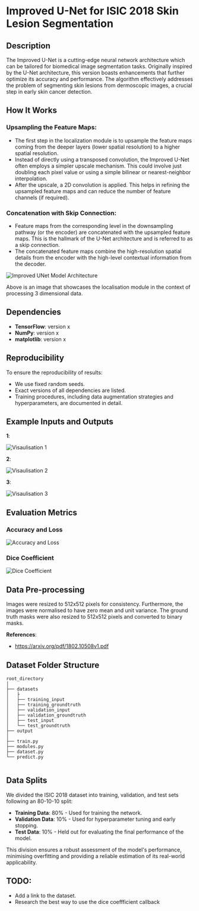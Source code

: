 # Improved U-Net for ISIC 2018 Skin Lesion Segmentation

## Description

The Improved U-Net is a cutting-edge neural network architecture which can be tailored for biomedical image segmentation tasks. Originally inspired by the U-Net architecture, this version boasts enhancements that further optimize its accuracy and performance. The algorithm effectively addresses the problem of segmenting skin lesions from dermoscopic images, a crucial step in early skin cancer detection.

## How It Works

### Upsampling the Feature Maps:

- The first step in the localization module is to upsample the feature maps coming from the deeper layers (lower spatial resolution) to a higher spatial resolution.
- Instead of directly using a transposed convolution, the Improved U-Net often employs a simpler upscale mechanism. This could involve just doubling each pixel value or using a simple bilinear or nearest-neighbor interpolation.
- After the upscale, a 2D convolution is applied. This helps in refining the upsampled feature maps and can reduce the number of feature channels (if required).

### Concatenation with Skip Connection:

- Feature maps from the corresponding level in the downsampling pathway (or the encoder) are concatenated with the upsampled feature maps. This is the hallmark of the U-Net architecture and is referred to as a skip connection.
- The concatenated feature maps combine the high-resolution spatial details from the encoder with the high-level contextual information from the decoder.

![Improved UNet Model Architecture](assets/architecture.png)

Above is an image that showcases the localisation module in the context of processing 3 dimensional data.

## Dependencies

- **TensorFlow**: version x
- **NumPy**: version x
- **matplotlib**: version x

## Reproducibility

To ensure the reproducibility of results:
- We use fixed random seeds.
- Exact versions of all dependencies are listed.
- Training procedures, including data augmentation strategies and hyperparameters, are documented in detail.

## Example Inputs and Outputs

**1**: 

![Visaulisation 1](assets/visualisation1.png)

**2**: 

![Visaulisation 2](assets/visualisation2.png)

**3**:

![Visaulisation 3](assets/visualisation3.png)

## Evaluation Metrics

### Accuracy and Loss

![Accuracy and Loss](assets/accuracy_loss.png)

### Dice Coefficient

![Dice Coefficient](assets/dice_coefficient.png)


## Data Pre-processing

Images were resized to 512x512 pixels for consistency. Furthermore, the images were normalised to have zero mean and unit variance. The ground truth masks were also resized to 512x512 pixels and converted to binary masks.

**References**:
- https://arxiv.org/pdf/1802.10508v1.pdf

## Dataset Folder Structure

```
root_directory
│
├── datasets
│   ├
│   ├── training_input
│   ├── training_groundtruth
│   ├── validation_input
│   ├── validation_groundtruth
│   ├── test_input
│   └── test_groundtruth
├── output
│   
├── train.py
├── modules.py
├── dataset.py
└── predict.py


```

## Data Splits

We divided the ISIC 2018 dataset into training, validation, and test sets following an 80-10-10 split:

- **Training Data**: 80% - Used for training the network.
- **Validation Data**: 10% - Used for hyperparameter tuning and early stopping.
- **Test Data**: 10% - Held out for evaluating the final performance of the model.

This division ensures a robust assessment of the model's performance, minimising overfitting and providing a reliable estimation of its real-world applicability.

## TODO:

- Add a link to the dataset.
- Research the best way to use the dice coeffficient callback